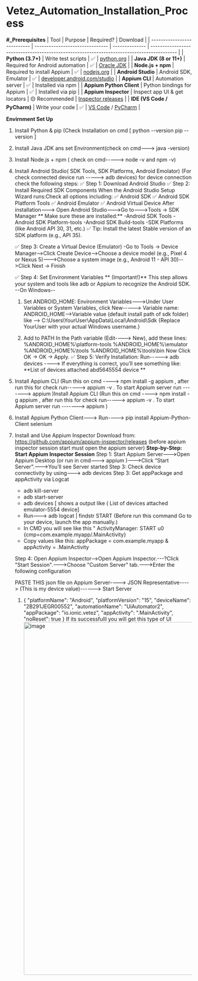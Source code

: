 # Vetez_Automation_Installation_Process

**#_Prerequisites**
| Tool                        | Purpose                         | Required?      | Download                                                                                  |
| --------------------------- | ------------------------------- | -------------- | ----------------------------------------------------------------------------------------- |
| **Python (3.7+)**           | Write test scripts              | ✅              | [python.org](https://www.python.org/downloads/)                                           |
| **Java JDK (8 or 11+)**     | Required for Android automation | ✅              | [Oracle JDK](https://www.oracle.com/java/technologies/javase-downloads.html)              |
| **Node.js + npm**           | Required to install Appium      | ✅              | [nodejs.org](https://nodejs.org)                                                          |
| **Android Studio**          | Android SDK, Emulator           | ✅              | [developer.android.com/studio](https://developer.android.com/studio)                      |
| **Appium CLI**              | Automation server               | ✅              | Installed via npm                                                                         |
| **Appium Python Client**    | Python bindings for Appium      | ✅              | Installed via pip                                                                         |
| **Appium Inspector**        | Inspect app UI & get locators   | 🟡 Recommended | [Inspector releases](https://github.com/appium/appium-inspector/releases)                 |
| **IDE (VS Code / PyCharm)** | Write your code                 | ✅              | [VS Code](https://code.visualstudio.com/) / [PyCharm](https://www.jetbrains.com/pycharm/) |

**Envirnment Set Up**
1. Install Python & pip (Check Installation on cmd
    [ python --version
      pip --version     ]

2. Install Java JDK ans set Environment(check on cmd---> java -version)
3. Install Node.js + npm ( check on cmd-----> node -v  and
npm -v)
4. Install Android Studio( SDK Tools, SDK Platforms, Android Emolator)  (For check connected device run -----> adb devices) for device connection check the following steps:
    ✅ Step 1: Download Android Studio
    ✅ Step 2: Install Required SDK Components When the Android Studio Setup Wizard runs:Check all options including:
          ✅ Android SDK
          ✅ Android SDK Platform Tools
          ✅ Android Emulator
          ✅ Android Virtual Device
       After installation---> Open Android Studio--->Go to--->Tools → SDK Manager
        **  Make sure these are installed:**
            -Android SDK Tools
            -Android SDK Platform-tools
            -Android SDK Build-tools
            -SDK Platforms (like Android API 30, 31, etc.)
   ✅ Tip: Install the latest Stable version of an SDK platform (e.g., API 35).

   ✅ Step 3: Create a Virtual Device (Emulator)
         -Go to Tools → Device Manager-->Click Create Device-->Choose a device model (e.g., Pixel 4 or Nexus 5)--->Choose a system image (e.g., Android 11 - API 30)-->Click Next → Finish

   ✅ Step 4: Set Environment Variables ** (Important!)** This step allows your system and tools like adb or Appium to recognize the Android SDK.
   --On Windows--
     1. Set ANDROID_HOME: Environment Variables--->Under User Variables or System Variables, click New-----> Variable name: ANDROID_HOME-->Variable value (default install path of sdk folder) like --> C:\Users\YourUser\AppData\Local\Android\Sdk  {Replace YourUser with 
      your actual Windows username.}

     2. Add to PATH
       In the Path variable (Edit----> New), add these lines:
                 %ANDROID_HOME%\platform-tools
                 %ANDROID_HOME%\emulator
                 %ANDROID_HOME%\tools
                 %ANDROID_HOME%\tools\bin
         Now Click OK → OK → Apply.
     ✅ Step 5: Verify Installation: Run-----> adb devices  ----> If everything is correct, you’ll see something like:
           **List of devices attached
              abd5645554   device **
5. Install Appium CLI  (Run this on cmd ----> npm install -g appium  , after run this for check  run----->  appium -v . To start Appium server run -------> appium )Install Appium CLI  (Run this on cmd ----> npm install -g appium  , after run this for check  run----->  appium -v . To start Appium server run -------> appium )
6. Install Appium Python Client---> Run----> pip install Appium-Python-Client selenium
7.  Install and Use Appium Inspector Download from: https://github.com/appium/appium-inspector/releases (before appium inspector session start must open the appium server)
       **Step-by-Step: Start Appium Inspector Session**
    Step 1: Start Appium Server--->Open Appium Desktop (or run in cmd---> appium )--->Click “Start Server”.--->You’ll see Server started
    Step 3: Check device connectivity by using---> adb devices
    Step 3: Get appPackage and appActivity via Logcat
      - adb kill-server
      - adb start-server
      - adb devices   [ shows a output like ( List of devices attached
emulator-5554  device]
      - Run---> adb logcat | findstr START (Before run this command Go to your device, launch the app manually.)
      - In CMD you will see like this " ActivityManager: START u0 {cmp=com.example.myapp/.MainActivity}
      - Copy values like this:  appPackage = com.example.myapp    &   appActivity = .MainActivity
  
    Step 4: Open Appium Inspector-->Open Appium Inspector.---?Click "Start Session".--->Choose "Custom Server" tab.--->Enter the following configuration

    PASTE THIS json file on Appium Server----> JSON Representative---->  (This is my device value)------> Start Server

   
    1.   {
        "platformName": "Android",
        "platformVersion": "15",
        "deviceName": "2B291JEGR00552",
        "automationName": "UiAutomator2",
        "appPackage": "io.ionic.vetez",
        "appActivity": ".MainActivity",
        "noReset": true
         }
   If its successfulll you will get this type of UI <img width="957" alt="image" src="https://github.com/user-attachments/assets/84599776-7220-4cfb-9a16-6d7e4ecb2ceb" />




  


 





   

